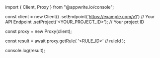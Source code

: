 import { Client, Proxy } from "@appwrite.io/console";

const client = new Client()
    .setEndpoint('https://example.com/v1') // Your API Endpoint
    .setProject('<YOUR_PROJECT_ID>'); // Your project ID

const proxy = new Proxy(client);

const result = await proxy.getRule(
    '<RULE_ID>' // ruleId
);

console.log(result);
